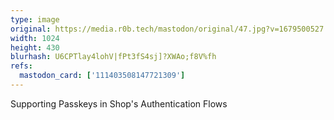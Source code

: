 ```yaml
---
type: image
original: https://media.r0b.tech/mastodon/original/47.jpg?v=1679500527
width: 1024
height: 430
blurhash: U6CPTlay4lohV|fPt3fS4sj]?XWAo;f8V%fh
refs:
  mastodon_card: ['111403508147721309']
---
```


Supporting Passkeys in Shop's Authentication Flows
